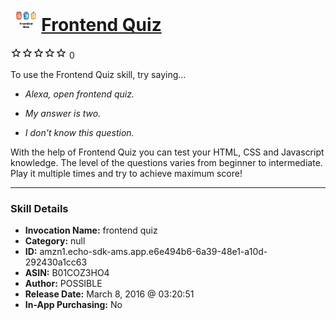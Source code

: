 # &nbsp;<img src="skill_icon" alt="Frontend Quiz icon" width="36"> [Frontend Quiz](http://alexa.amazon.com/#skills/amzn1.echo-sdk-ams.app.e6e494b6-6a39-48e1-a10d-292430a1cc63)
![0 stars](../../images/ic_star_border_black_18dp_1x.png)![0 stars](../../images/ic_star_border_black_18dp_1x.png)![0 stars](../../images/ic_star_border_black_18dp_1x.png)![0 stars](../../images/ic_star_border_black_18dp_1x.png)![0 stars](../../images/ic_star_border_black_18dp_1x.png) 0

To use the Frontend Quiz skill, try saying...

* *Alexa, open frontend quiz.*

* *My answer is two.*

* *I don't know this question.*

With the help of Frontend Quiz you can test your HTML, CSS and Javascript knowledge. The level of the questions varies from beginner to intermediate. Play it multiple times and try to achieve maximum score!

***

### Skill Details

* **Invocation Name:** frontend quiz
* **Category:** null
* **ID:** amzn1.echo-sdk-ams.app.e6e494b6-6a39-48e1-a10d-292430a1cc63
* **ASIN:** B01COZ3HO4
* **Author:** POSSIBLE
* **Release Date:** March 8, 2016 @ 03:20:51
* **In-App Purchasing:** No
